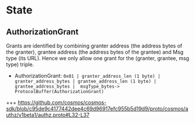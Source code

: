 <!--
order: 2
-->

# State

## AuthorizationGrant

Grants are identified by combining granter address (the address bytes of the granter), grantee address (the address bytes of the grantee) and Msg type (its URL). Hence we only allow one grant for the (granter, grantee, msg type) triple.

- AuthorizationGrant: `0x01 | granter_address_len (1 byte) | granter_address_bytes | grantee_address_len (1 byte) | grantee_address_bytes |  msgType_bytes-> ProtocolBuffer(AuthorizationGrant)`


+++ https://github.com/cosmos/cosmos-sdk/blob/c95de9c4177442dee4c69d96917efc955b5d19d9/proto/cosmos/authz/v1beta1/authz.proto#L32-L37
